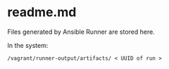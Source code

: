 # readme.md

Files generated by Ansible Runner are stored here.

In the system:

```
/vagrant/runner-output/artifacts/ < UUID of run >
```